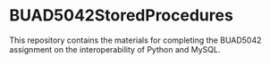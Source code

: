 # BUAD5042StoredProcedures
This repository contains the materials for completing the BUAD5042 assignment on the interoperability of Python and MySQL.
